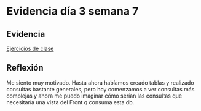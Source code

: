 # Evidencia día 3 semana 7

## Evidencia
[Ejercicios de clase](https://github.com/SebaFarias/modulo_lenguaje_de_consultas_a-_una-_base_de_datos/tree/master/SQL/09-06-2021)
## Reflexión
Me siento muy motivado. Hasta ahora habíamos creado tablas y realizado consultas bastante generales, pero hoy comenzamos a ver consultas más complejas y ahora me puedo imaginar cómo serían las consultas que necesitaría una vista del Front q consuma esta db.